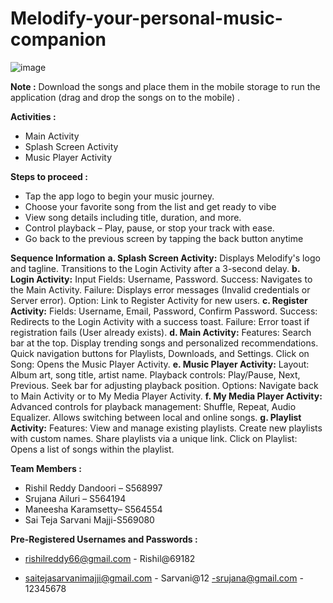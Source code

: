 # Melodify-your-personal-music-companion

![image](https://github.com/user-attachments/assets/99118ac1-7055-4ccc-ab0d-8f14bba18699)

**Note :** Download the songs and place them in the mobile storage to run the application (drag and drop the songs on to the mobile) .

**Activities :**
  - Main Activity
  - Splash Screen Activity
  - Music Player Activity

**Steps to proceed :**
- Tap the app logo to begin your music journey.
- Choose your favorite song from the list and get ready to vibe
- View song details including title, duration, and more.
- Control playback – Play, pause, or stop your track with ease.
- Go back to the previous screen by tapping the back button anytime

**Sequence Information**
**a. Splash Screen Activity:**
Displays Melodify's logo and tagline.
Transitions to the Login Activity after a 3-second delay.
**b. Login Activity:**
Input Fields: Username, Password.
Success: Navigates to the Main Activity.
Failure: Displays error messages (Invalid credentials or Server error).
Option: Link to Register Activity for new users.
**c. Register Activity:**
Fields: Username, Email, Password, Confirm Password.
Success: Redirects to the Login Activity with a success toast.
Failure: Error toast if registration fails (User already exists).
**d. Main Activity:**
Features:
Search bar at the top.
Display trending songs and personalized recommendations.
Quick navigation buttons for Playlists, Downloads, and Settings.
Click on Song: Opens the Music Player Activity.
**e. Music Player Activity:**
Layout:
Album art, song title, artist name.
Playback controls: Play/Pause, Next, Previous.
Seek bar for adjusting playback position.
Options: Navigate back to Main Activity or to My Media Player Activity.
**f. My Media Player Activity:**
Advanced controls for playback management: Shuffle, Repeat, Audio Equalizer.
Allows switching between local and online songs.
**g. Playlist Activity:**
Features:
View and manage existing playlists.
Create new playlists with custom names.
Share playlists via a unique link.
Click on Playlist: Opens a list of songs within the playlist.

**Team Members :**
- Rishil Reddy Dandoori – S568997
- Srujana Ailuri – S564194
- Maneesha Karamsetty– S564554
- Sai Teja Sarvani Majji-S569080

 **Pre-Registered Usernames and Passwords :**

- rishilreddy66@gmail.com - Rishil@69182

- saitejasarvanimajji@gmail.com - Sarvani@12
-srujana@gmail.com - 12345678